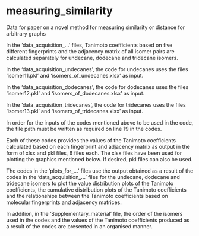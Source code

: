 # measuring_similarity
Data for paper on a novel method for measuring similarity or distance for arbitrary graphs

In the ‘data_acquisition_...’ files, Tanimoto coefficients based on five different fingerprints and the adjacency matrix of all isomer pairs are calculated separately for undecane, dodecane and tridecane isomers.

In the ‘data_acquisition_undecanes’, the code for undecanes uses the files ‘isomer11.pkl’ and ‘isomers_of_undecanes.xlsx’ as input.

In the ‘data_acquisition_dodecanes’, the code for dodecanes uses the files ‘isomer12.pkl’ and ‘isomers_of_dodecanes.xlsx’ as input.

In the ‘data_acquisition_tridecanes’, the code for tridecanes uses the files ‘isomer13.pkl’ and ‘isomers_of_tridecanes.xlsx’ as input.

In order for the inputs of the codes mentioned above to be used in the code, the file path must be written as required on line 19 in the codes.

Each of these codes provides the values of the Tanimoto coefficients calculated based on each fingerprint and adjacency matrix as output in the form of xlsx and pkl files, 6 files each. The xlsx files have been used for plotting the graphics mentioned below. If desired, pkl files can also be used.

The codes in the ‘plots_for_...’ files use the output obtained as a result of the codes in the ‘data_acquisition_...’ files for the undecane, dodecane and tridecane isomers to plot the value distribution plots of the Tanimoto coefficients, the cumulative distribution plots of the Tanimoto coefficients and the relationships between the Tanimoto coefficients based on molecular fingerprints and adjacency matrices.

In addition, in the ‘Supplementary_material’ file, the order of the isomers used in the codes and the values of the Tanimoto coefficients produced as a result of the codes are presented in an organised manner.
